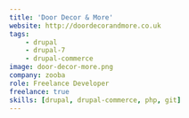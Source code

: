```yaml
---
title: 'Door Decor & More'
website: http://doordecorandmore.co.uk
tags:
    - drupal
    - drupal-7
    - drupal-commerce
image: door-decor-more.png
company: zooba
role: Freelance Developer
freelance: true
skills: [drupal, drupal-commerce, php, git]
---
```

